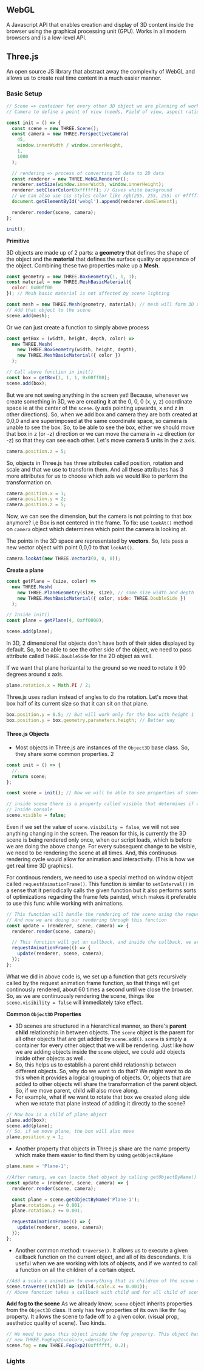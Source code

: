 ## WebGL

A Javascript API that enables creation and display of 3D content inside the browser using the graphical processing unit (GPU). Works in all modern browsers and is a low-level API.

## Three.js

An open source JS library that abstract away the complexity of WebGL and allows us to create real time content in a much easier manner.

### Basic Setup

```js
// Scene => container for every other 3D object we are planning of work with, it represent the 3D word we see.
// Camera to define a point of view (needs, Field of view, aspect ratio, near clipping plane, far clipping plane)

const init = () => {
  const scene = new THREE.Scene();
  const camera = new THREE.PerspectiveCamera(
    45,
    window.innerWidth / window.innerHeight,
    1,
    1000
  );

  // rendering => process of converting 3D data to 2D data
  const renderer = new THREE.WebGLRenderer();
  renderer.setSize(window.innerWidth, window.innerHeight);
  renderer.setClearColor(0xffffff); // Gives white background
  // we can also use css styles color like rgb(255, 255, 255) or #ffffff
  document.getElementById('webgl').append(renderer.domElement);

  renderer.render(scene, camera);
};

init();
```

**Primitive**

3D objects are made up of 2 parts: a **geometry** that defines the shape of the object and the **material** that defines the surface quality or apperance of the object. Combining these two properties make up a **Mesh**.

```js
const geometry = new THREE.BoxGeometry(1, 1, 1);
const material = new THREE.MeshBasicMaterial({
  color: 0x00ff00
}); // Mesh basic material is not affected by scene lighting

const mesh = new THREE.Mesh(geometry, material); // mesh will form 3D object
// Add that object to the scene
scene.add(mesh);
```

Or we can just create a function to simply above process

```js
const getBox = (width, height, depth, color) =>
  new THREE.Mesh(
    new THREE.BoxGeometry(width, height, depth),
    new THREE.MeshBasicMaterial({ color })
  );

// Call above function in init()
const box = getBox(1, 1, 1, 0x00ff00);
scene.add(box);
```

But we are not seeing anything in the screen yet! Because, whenever we create something in 3D, we are creating it at the 0, 0, 0 (x, y, z) coordinate space ie at the center of the `scene`. (y axis pointing upwards, x and z in other directions). So, when we add box and camera they are both created at 0,0,0 and are superimposed at the same coordinate space, so camera is unable to see the box. So, to be able to see the box, either we should move that box in z (or -z) direction or we can move the camera in +z direction (or -z) so that they can see each other. Let's move camera 5 units in the z axis.

```js
camera.position.z = 5;
```

So, objects in Three.js has three attributes called position, rotation and scale and that we use to transform them. And all these attributes has 3 more attributes for us to choose which axis we would like to perform the transformation on.

```js
camera.position.x = 1;
camera.position.y = 2;
camera.position.z = 5;
```

Now, we can see the dimension, but the camera is not pointing to that box anymore? i,e Box is not centered in the frame. To fix: use `lookAt()` method on `camera` object which determines which point the camera is looking at.

The points in the 3D space are representated by **vectors**. So, lets pass a new vector object with point 0,0,0 to that `lookAt()`.

```js
camera.lookAt(new THREE.Vector3(0, 0, 0));
```

**Create a plane**

```js
const getPlane = (size, color) =>
  new THREE.Mesh(
    new THREE.PlaneGeometry(size, size), // same size width and depth
    new THREE.MeshBasicMaterial({ color, side: THREE.DoubleSide })
  );

// Inside init()
const plane = getPlane(4, 0xff0000);

scene.add(plane);
```

In 3D, 2 dimensional flat objects don't have both of their sides displayed by default. So, to be able to see the other side of the object, we need to pass attribute called `THREE.DoubleSide` for the 2D object as well.

If we want that plane horizantal to the ground so we need to rotate it 90 degrees around x axis.

```js
plane.rotation.x = Math.PI / 2;
```

Three.js uses radian instead of angles to do the rotation. Let's move that box half of its current size so that it can sit on that plane.

```js
box.position.y = 0.5; // But will work only for the box with height 1
box.position.y = box.geometry.parameters.heigth; // Better way
```

#### Three.js Objects

- Most objects in Three.js are instances of the `Object3D` base class. So, they share some common properties.
  2

```js
const init = () => {
  //...
  return scene;
};

const scene = init(); // Now we will be able to see properties of scene object

// inside scene there is a property called visible that determines if a object is visible or not.
// Inside console
scene.visible = false;
```

Even if we set the value of `scene.visibility = false`, we will not see anything changing in the screen. The reason for this, is currently the 3D scene is being rendered only once, when our script loads, which is before we are doing the above change. For every subsequent change to be visible, we need to be rendering the scene at all times. And, this continuous rendering cycle would allow for animation and interactivity. (This is how we get real time 3D graphics).

For continous renders, we need to use a special method on window object called `requestAnimationFrame()`. This function is similar to `setInterval()` in a sense that it periodically calls the given function but it also performs sorts of optimizations regarding the frame fets painted, which makes it preferable to use this func while working with animations.

```js
// This function will handle the rendering of the scene using the requestAnimationFrame()
// And now we are doing our rendering through this function
const update = (renderer, scene, camera) => {
  renderer.render(scene, camera);

  // This function will get an callback, and inside the callback, we are going to be calling the update() recursively
  requestAnimationFrame(() => {
    update(renderer, scene, camera);
  });
};
```

What we did in above code is, we set up a function that gets recursively called by the request animation frame function, so that things will get continously rendered, about 60 times a second until we close the browser. So, as we are continuously rendering the scene, things like `scene.visibility = false` will immediately take effect.

**Common `Object3D` Properties**

- 3D scenes are structured in a hierarchical manner, so there's **parent** **child** relationship in between objects. The `scene` object is the parent for all other objects that are get added by `scene.add()`. `scene` is simply a container for every other object that we will be rendering. Just like how we are adding objects inside the `scene` object, we could add objects inside other objects as well.
- So, this helps us to establish a parent child relationship between different objects. So, why do we want to do that? We might want to do this when it provides a logical grouping of objects. Or, objects that are added to other objects will share the transformation of the parent object. So, if we move parent, child will also move along.
- For example, what if we want to rotate that box we created along side when we rotate that plane instead of adding it directly to the scene?

```js
// Now box is a child of plane object
plane.add(box);
scene.add(plane);
// So, if we move plane, the box will also move
plane.position.y = 1;
```

- Another property that objects in Three.js share are the name property which make them easier to find them by using `getObjectByName`

```js
plane.name = 'Plane-1';

//After naming, we can loacte that object by calling getObjectByName() on its parent object. And lets create an animation as well.
const update = (renderer, scene, camera) => {
  renderer.render(scene, camera);

  const plane = scene.getObjectByName('Plane-1');
  plane.rotation.y += 0.001;
  plane.rotation.z += 0.001;

  requestAnimationFrame(() => {
    update(renderer, scene, camera);
  });
};
```

- Another common method: `traverse()`. It allows us to execute a given callback function on the current object, and all of its descendants. It is useful when we are working with lots of objects, and if we wanted to call a function on all the children of a certain object.

```js
//Add a scale x animation to everything that is children of the scene object
scene.traverse((child) => (child.scale.x += 0.001));
// Above function takes a callback with child and for all child of scene adds 0.001 scale.x property (inside update())
```

**Add fog to the scene**
As we already know, `scene` object inherits properties from the `Object3D` class. It only has few properties of its own like thr `fog` property. It allows the scene to fade off to a given color. (visual prop, aestheticc quality of scene). Two kinds.

```js
// We need to pass this object inside the fog property. This object has two params
// new THREE.FogExp2(<color>,<density>)
scene.fog = new THREE.FogExp2(0xffffff, 0.2);
```

### Lights
